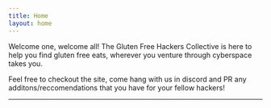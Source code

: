 ```yaml
---
title: Home
layout: home
---
```


Welcome one, welcome all! The Gluten Free Hackers Collective is here to help you find gluten free eats, wherever you venture through cyberspace takes you. 

Feel free to checkout the site, come hang with us in discord and PR any additons/reccomendations that you have for your fellow hackers!

----
